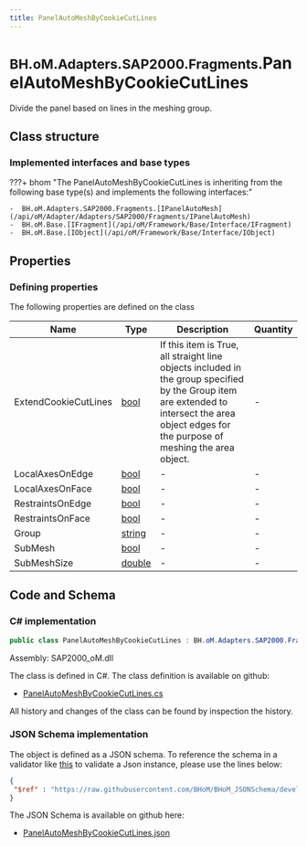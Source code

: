 ```yaml
---
title: PanelAutoMeshByCookieCutLines
---
```


# <small>BH.oM.Adapters.SAP2000.Fragments.</small>**PanelAutoMeshByCookieCutLines**

Divide the panel based on lines in the meshing group.

## Class structure

### Implemented interfaces and base types

???+ bhom "The PanelAutoMeshByCookieCutLines is inheriting from the following base type(s) and implements the following interfaces:"

    -  BH.oM.Adapters.SAP2000.Fragments.[IPanelAutoMesh](/api/oM/Adapter/Adapters/SAP2000/Fragments/IPanelAutoMesh)
    -  BH.oM.Base.[IFragment](/api/oM/Framework/Base/Interface/IFragment)
    -  BH.oM.Base.[IObject](/api/oM/Framework/Base/Interface/IObject)


## Properties



### Defining properties

The following properties are defined on the class

| Name             | Type             | Description      | Quantity         |
|------------------|------------------|------------------|------------------|
| ExtendCookieCutLines | [bool](https://learn.microsoft.com/en-us/dotnet/api/System.Boolean?view=netstandard-2.0) | If this item is True, all straight line objects included in the group specified by the Group item are extended to intersect the area object edges for the purpose of meshing the area object. | - |
| LocalAxesOnEdge | [bool](https://learn.microsoft.com/en-us/dotnet/api/System.Boolean?view=netstandard-2.0) | - | - |
| LocalAxesOnFace | [bool](https://learn.microsoft.com/en-us/dotnet/api/System.Boolean?view=netstandard-2.0) | - | - |
| RestraintsOnEdge | [bool](https://learn.microsoft.com/en-us/dotnet/api/System.Boolean?view=netstandard-2.0) | - | - |
| RestraintsOnFace | [bool](https://learn.microsoft.com/en-us/dotnet/api/System.Boolean?view=netstandard-2.0) | - | - |
| Group | [string](https://learn.microsoft.com/en-us/dotnet/api/System.String?view=netstandard-2.0) | - | - |
| SubMesh | [bool](https://learn.microsoft.com/en-us/dotnet/api/System.Boolean?view=netstandard-2.0) | - | - |
| SubMeshSize | [double](https://learn.microsoft.com/en-us/dotnet/api/System.Double?view=netstandard-2.0) | - | - |


## Code and Schema

### C# implementation

``` C# title="C#"
public class PanelAutoMeshByCookieCutLines : BH.oM.Adapters.SAP2000.Fragments.IPanelAutoMesh, BH.oM.Base.IFragment, BH.oM.Base.IObject
```

Assembly: SAP2000_oM.dll

The class is defined in C#. The class definition is available on github:

- [PanelAutoMeshByCookieCutLines.cs](https://github.com/BHoM/SAP2000_Toolkit/blob/develop/SAP2000_oM/Fragments\PanelAutoMeshByCookieCutLines.cs)

All history and changes of the class can be found by inspection the history.
### JSON Schema implementation

The object is defined as a JSON schema. To reference the schema in a validator like [this](https://www.jsonschemavalidator.net/) to validate a Json instance, please use the lines below:

``` json title="JSON Schema"
{
 "$ref" : "https://raw.githubusercontent.com/BHoM/BHoM_JSONSchema/develop/SAP2000_oM/Fragments/PanelAutoMeshByCookieCutLines.json"
}
```

The JSON Schema is available on github here:

- [PanelAutoMeshByCookieCutLines.json](https://github.com/BHoM/BHoM_JSONSchema/blob/develop/SAP2000_oM/Fragments/PanelAutoMeshByCookieCutLines.json)
